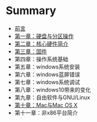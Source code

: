 # Summary

* [前言](README.md)
* [第一章：硬盘与分区操作](chapter1.md)
* [第二章：核心硬件简介](111.md)
* [第三章：固件](di-si-zhang-ff1a-gu-jian.md)
* 第四章：操作系统基础
* 第五章：windows系统安装
* 第六章：windows蓝屏错误
* 第七章：windows系统调试
* 第八章：windows10带来的变化
* 第九章：自由软件与GNU/Linux
* [第十章：Mac与Mac OS X](di-shi-zhang-ff1a-mac-yu-mac-os-x.md)
* 第十一章：非x86平台简介

